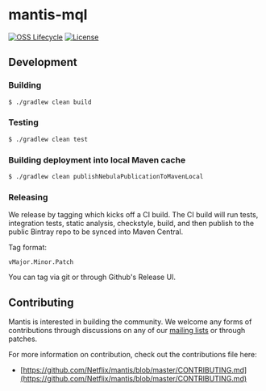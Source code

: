 # mantis-mql

[![OSS Lifecycle](https://img.shields.io/osslifecycle/Netflix/mantis-mql.svg)](https://github.com/Netflix/mantis-mql)
[![License](https://img.shields.io/github/license/Netflix/mantis-mql.svg)](https://www.apache.org/licenses/LICENSE-2.0)

## Development

### Building

```sh
$ ./gradlew clean build
```

### Testing

```sh
$ ./gradlew clean test
```

### Building deployment into local Maven cache

```sh
$ ./gradlew clean publishNebulaPublicationToMavenLocal
```

### Releasing

We release by tagging which kicks off a CI build. The CI build will run tests, integration tests,
static analysis, checkstyle, build, and then publish to the public Bintray repo to be synced into Maven Central.

Tag format:

```
vMajor.Minor.Patch
```

You can tag via git or through Github's Release UI.

## Contributing

Mantis is interested in building the community. We welcome any forms of contributions through discussions on any
of our [mailing lists](https://netflix.github.io/mantis/community/#mailing-lists) or through patches.

For more information on contribution, check out the contributions file here:

- [https://github.com/Netflix/mantis/blob/master/CONTRIBUTING.md](https://github.com/Netflix/mantis/blob/master/CONTRIBUTING.md)
